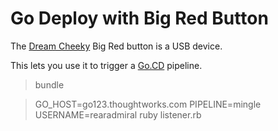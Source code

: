 Go Deploy with Big Red Button
=============================


The [Dream Cheeky](http://www.dreamcheeky.com/) Big Red button is a USB device.

This lets you use it to trigger a [Go.CD](http://go.cd) pipeline.

   > bundle

   >  GO_HOST=go123.thoughtworks.com PIPELINE=mingle USERNAME=rearadmiral ruby listener.rb